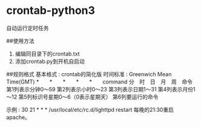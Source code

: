 # crontab-python3
自动运行定时任务

##使用方法
1. 编辑同目录下的crontab.txt
2. 添加crontab.py到开机自启动

##规则格式
基本格式 : crontab的简化版
时间标准 : Greenwich Mean Time(GMT)
*　　*　　*　　*　　*　　command 
分　时　日　月　周　命令 
第1列表示分钟0～59
第2列表示小时0～23
第3列表示日期1～31
第4列表示月份1～12
第5列标识号星期0～6（0表示星期天）
第6列要运行的命令

示例 :
30 21 * * * /usr/local/etc/rc.d/lighttpd restart 
每晚的21:30重启apache。 